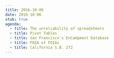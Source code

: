 ```yaml
---
title: 2016-10-06
date: 2016-10-06
stub: true
agenda:
  - title: The unreliability of spreadsheets
  - title: Pivot Tables
  - title: San Francisco's EnCampment Database
  - title: FOIA of FOIAs
  - title: California S.B. 272
---
```


